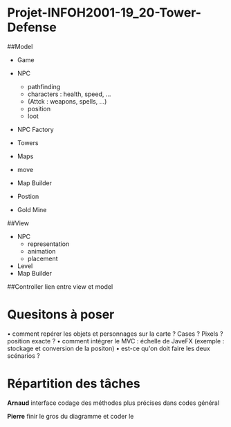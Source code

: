 # Projet-INFOH2001-19_20-Tower-Defense

##Model
- Game 
- NPC
  - pathfinding
  - characters : health, speed, ...
  - (Attck : weapons, spells, ...)
  - position
  - loot
 
- NPC Factory
- Towers
- Maps
- move
- Map Builder
- Postion
- Gold Mine

##View
- NPC
  - representation
  - animation
  - placement
- Level
- Map Builder

##Controller
lien entre view et model

# Quesitons à poser
• comment repérer les objets et personnages sur la carte ? Cases ? Pixels ? position exacte ?
• comment intégrer le MVC : échelle de JaveFX (exemple : stockage et conversion de la positon)
• est-ce qu'on doit faire les deux scénarios ?

# Répartition des tâches
**Arnaud**
interface
codage des méthodes plus précises dans codes général

**Pierre**
finir le gros du diagramme et coder le 
